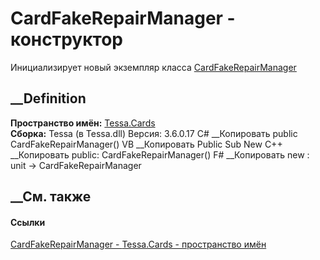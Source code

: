 # CardFakeRepairManager - конструктор
Инициализирует новый экземпляр класса
[CardFakeRepairManager](T_Tessa_Cards_CardFakeRepairManager.htm)
##  __Definition
 **Пространство имён:** [Tessa.Cards](N_Tessa_Cards.htm)  
 **Сборка:** Tessa (в Tessa.dll) Версия: 3.6.0.17
C# __Копировать
     public CardFakeRepairManager()
VB __Копировать
     Public Sub New
C++ __Копировать
     public:
    CardFakeRepairManager()
F# __Копировать
     new : unit -> CardFakeRepairManager
##  __См. также
#### Ссылки
[CardFakeRepairManager - ](T_Tessa_Cards_CardFakeRepairManager.htm)
[Tessa.Cards - пространство имён](N_Tessa_Cards.htm)
